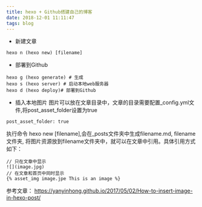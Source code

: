 ```yaml
---
title: hexo + Github搭建自己的博客
date: 2018-12-01 11:11:47
tags: blog
---
```


* 新建文章
```
hexo n (hexo new) [filename]
```
* 部署到Github
``` 
hexo g (hexo generate) # 生成
hexo s (hexo server) # 启动本地web服务器
hexo d (hexo deploy)# 部署到Github
```

* 插入本地图片
图片可以放在文章目录中，文章的目录需要配置_config.yml文件,将post_asset_folder设置为true
```
post_asset_folder: true
```
执行命令 hexo new [filename],会在_posts文件夹中生成filename.md, filename文件夹, 将图片资源放到filename文件夹中，就可以在文章中引用。具体引用方式如下：
```
// 只在文章中显示
![](image.jpg)
// 在文章和首页中同时显示
{% asset_img image.jpe This is an image %}
```


参考文章：
https://yanyinhong.github.io/2017/05/02/How-to-insert-image-in-hexo-post/
